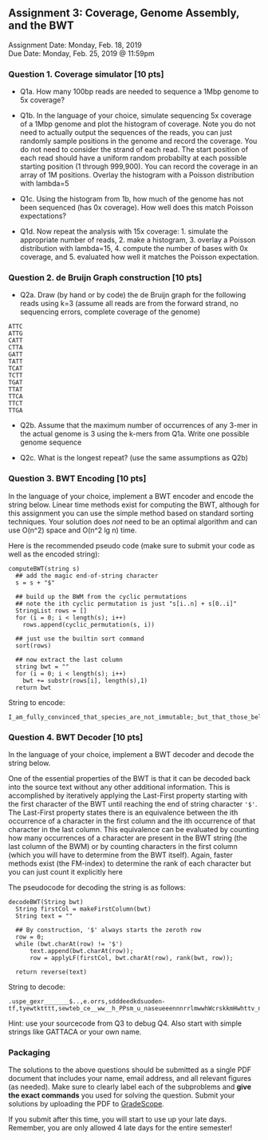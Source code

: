 ## Assignment 3: Coverage, Genome Assembly, and the BWT
Assignment Date: Monday, Feb. 18, 2019 <br>
Due Date: Monday, Feb. 25, 2019 @ 11:59pm <br>


### Question 1. Coverage simulator [10 pts]

- Q1a. How many 100bp reads are needed to sequence a 1Mbp genome to 5x coverage?

- Q1b. In the language of your choice, simulate sequencing 5x coverage of a 1Mbp genome and plot the histogram of coverage. Note you do not need to actually output the sequences of the reads, you can just randomly sample positions in the genome and record the coverage. You do not need to consider the strand of each read. The start position of each read should have a uniform random probabilty at each possible starting position (1 through 999,900). You can record the coverage in an array of 1M positions. Overlay the histogram with a Poisson distribution with lambda=5

- Q1c. Using the histogram from 1b, how much of the genome has not been sequenced (has 0x coverage). How well does this match Poisson expectations?

- Q1d. Now repeat the analysis with 15x coverage: 1. simulate the appropriate number of reads, 2. make a histogram, 3. overlay a Poisson distribution
  with lambda=15, 4. compute the number of bases with 0x coverage, and 5. evaluated how well it matches the Poisson expectation.


### Question 2. de Bruijn Graph construction [10 pts]
- Q2a. Draw (by hand or by code) the de Bruijn graph for the following reads using k=3 (assume all reads are from the forward strand, no sequencing errors, complete coverage of the genome)

```
ATTC
ATTG
CATT
CTTA
GATT
TATT
TCAT
TCTT
TGAT
TTAT
TTCA
TTCT
TTGA
```

- Q2b. Assume that the maximum number of occurrences of any 3-mer in the actual genome is 3 using the k-mers from Q1a. Write one possible genome sequence


- Q2c. What is the longest repeat? (use the same assumptions as Q2b)


### Question 3. BWT Encoding [10 pts]

In the language of your choice, implement a BWT encoder and encode the string below. Linear time methods exist for computing the BWT, although for this assignment you can use the simple method based on standard sorting techniques. Your solution does *not* need to be an optimal algorithm and can use O(n^2) space and O(n^2 lg n) time. 

Here is the recommended pseudo code (make sure to submit your code as well as the encoded string):

```
computeBWT(string s)
  ## add the magic end-of-string character
  s = s + "$"
 
  ## build up the BWM from the cyclic permutations
  ## note the ith cyclic permutation is just "s[i..n] + s[0..i]"
  StringList rows = []
  for (i = 0; i < length(s); i++)
    rows.append(cyclic_permutation(s, i))

  ## just use the builtin sort command
  sort(rows)

  ## now extract the last column
  string bwt = ""
  for (i = 0; i < length(s); i++)
    bwt += substr(rows[i], length(s),1)
  return bwt
```

String to encode:
```
I_am_fully_convinced_that_species_are_not_immutable;_but_that_those_belonging_to_what_are_called_the_same_genera_are_lineal_descendants_of_some_other_and_generally_extinct_species,_in_the_same_manner_as_the_acknowledged_varieties_of_any_one_species_are_the_descendants_of_that_species._Furthermore,_I_am_convinced_that_natural_selection_has_been_the_most_important,_but_not_the_exclusive,_means_of_modification.
```


### Question 4. BWT Decoder [10 pts]

In the language of your choice, implement a BWT decoder and decode the string below. 

One of the essential properties of the BWT is that it can be decoded back into the source text without any other additional information. This is accomplished by iteratively applying the Last-First property starting with the first character of the BWT until reaching the end of string character `'$'`. The Last-First property states there is an equivalence between the ith occurrence of a character in the first column and the ith occurrence of that character in the last column. This equivalence can be evaluated by counting how many occurrences of a character are present in the BWT string (the last column of the BWM) or by counting characters in the first column (which you will have to determine from the BWT itself). Again, faster methods exist (the FM-index) to determine the rank of each character but you can just count it explicitly here

The pseudocode for decoding the string is as follows:

```
decodeBWT(String bwt) 
  String firstCol = makeFirstColumn(bwt)
  String text = ""
  
  ## By construction, '$' always starts the zeroth row
  row = 0;
  while (bwt.charAt(row) != '$')
      text.append(bwt.charAt(row));
      row = applyLF(firstCol, bwt.charAt(row), rank(bwt, row));
  
  return reverse(text)
```

String to decode:
```
.uspe_gexr_______$..,e.orrs,sdddeedkdsuoden-tf,tyewtktttt,sewteb_ce__ww__h_PPsm_u_naseueeennnrrlmwwhWcrskkmHwhttv_no_nnwttzKt_l_ocoo_be___aaaooaAakiiooett_oooi_sslllfyyD__uouuueceetenagan___rru_aasanIiatt__c__saacooor_ootjeae______ir__a
```

Hint: use your sourcecode from Q3 to debug Q4. Also start with simple strings like GATTACA or your own name.


### Packaging

The solutions to the above questions should be submitted as a single PDF document that includes your name, email address, and 
all relevant figures (as needed). Make sure to clearly label each of the subproblems and **give the exact commands** you used for 
solving the question. Submit your solutions by uploading the PDF to [GradeScope](http://www.gradescope.com/). 

If you submit after this time, you will start to use up your late days. Remember, you are only allowed 4 late days for the entire semester!


